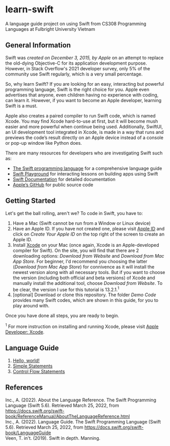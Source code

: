 # learn-swift

A language guide project on using Swift from CS308 Programming Languages at Fulbright University Vietnam
  
## General Information

Swift was *created on December 3, 2015, by Apple* on an attempt to replace the old-dying Objective-C for its application development purpose. However, in Stack Overflow's 2021 developer survey, only 5% of the community use Swift regularly, which is a very small percentage.

So, why learn Swift? If you are looking for an easy, interacting but powerful programming language, Swift is the right choice for you. Apple even advertises that anyone, even children having no experience with coding, can learn it. However, if you want to become an Apple developer, learning Swift is a must.

Apple also creates a paired compiler to run Swift code, which is named Xcode. You may find Xcode hard-to-use at first, but it will become mush easier and more powerful when continue being used. Additionally, SwiftUI, an UI development tool integrated in Xcode, is made in a way that runs and previews the code’s result directly on an Apple device instead of a console or pop-up window like Python does.

There are many resources for developers who are investigating Swift such as:
- [The Swift programming language](https://docs.swift.org/swift-book/) for a comprehensive language guide
- [Swift Playground](https://developer.apple.com/swift-playgrounds/) for interacting lessons on building apps using Swift
- [Swift Documentation](https://developer.apple.com/documentation/swift) for detailed documentation
- [Apple’s GitHub](https://github.com/apple) for public source code


## Getting Started

Let's get the ball rolling, aren't we?
To code in Swift, you have to:
  1. Have a Mac (Swift cannot be run from a Window or Linux device)
  2. Have an Apple ID. If you have not created one, please visit [Apple ID](https://appleid.apple.com) and click on *Create Your Apple ID* on the top right of the screen to create an Apple ID. 
  3. Install [Xcode](https://developer.apple.com/xcode/) on your Mac (once again, Xcode is an Apple-developed compiler for Swift). On the site, you will find that there are 2 downloading options: *Download from Website* and *Download from Mac App Store*. For beginner, I'd recommend you choosing the latter (*Download from Mac App Store*) for connivence as it will install the newest version along with all necessary tools. But if you want to choose the version (including both official and beta versions) of Xcode and manually install the additional tool, choose *Download from Website*. To be clear, the version I use for this tutorial is 13.2.1.<sup>1</sup>
  4. [optional] Download or clone this repository. The folder *Demo Code* provides many Swift codes, which are shown in this guide, for you to play around with.
  
Once you have done all steps, you are ready to begin.

<sup>1</sup> For more instruction on installing and running Xcode, please visit [Apple Developer: Xcode](https://developer.apple.com/documentation/xcode).

## Language Guide

1. [Hello, world!](../Language%Guide/1-hello-world.md)  
2. [Simple Statements](../Language%Guide/1-simple-statements.md)  
3. [Control Flow Statements](../Language%Guide/1-control-flow-statements.md)  

## References
Inc., A. (2022). About the Language Reference. The Swift Programming Language (Swift 5.6). Retrieved March 25, 2022, from https://docs.swift.org/swift-book/ReferenceManual/AboutTheLanguageReference.html  
Inc., A. (2022). Language Guide. The Swift Programming Language (Swift 5.6). Retrieved March 25, 2022, from https://docs.swift.org/swift-book/LanguageGuide  
Veen, T. in't. (2019). Swift in depth. Manning.   
